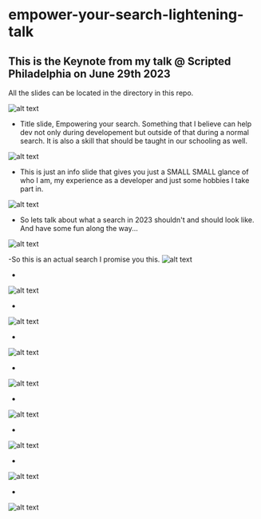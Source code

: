 # empower-your-search-lightening-talk
## This is the Keynote from my talk @ Scripted Philadelphia on June 29th 2023
All the slides can be located in the directory in this repo.


![alt text](./Empower%20Your%20Search/‎Empower%20Your%20Search.‎001.png)

- Title slide, Empowering your search. Something that I believe can help dev not only during developement but outside of that during a normal search. It is also a skill that should be taught in our schooling as well.
  
![alt text](./Empower%20Your%20Search/‎Empower%20Your%20Search.‎002.png)

- This is just an info slide that gives you just a SMALL SMALL glance of who I am, my experience as a developer and just some hobbies I take part in.

![alt text](./Empower%20Your%20Search/‎Empower%20Your%20Search.‎003.png)

- So lets talk about what a search in 2023 shouldn't and should look like. And have some fun along the way...

![alt text](./Empower%20Your%20Search/‎Empower%20Your%20Search.‎004.png)

-So this is an actual search I promise you this.
![alt text](./Empower%20Your%20Search/‎Empower%20Your%20Search.‎005.png)

-
![alt text](./Empower%20Your%20Search/‎Empower%20Your%20Search.‎006.png)

-
![alt text](./Empower%20Your%20Search/‎Empower%20Your%20Search.‎007.png)

-
![alt text](./Empower%20Your%20Search/‎Empower%20Your%20Search.‎008.png)

-
![alt text](./Empower%20Your%20Search/‎Empower%20Your%20Search.‎009.png)

-
![alt text](./Empower%20Your%20Search/‎Empower%20Your%20Search.‎010.png)

-
![alt text](./Empower%20Your%20Search/‎Empower%20Your%20Search.‎011.png)

-
![alt text](./Empower%20Your%20Search/‎Empower%20Your%20Search.‎012.png)

-
![alt text](./Empower%20Your%20Search/‎Empower%20Your%20Search.‎013.png)

